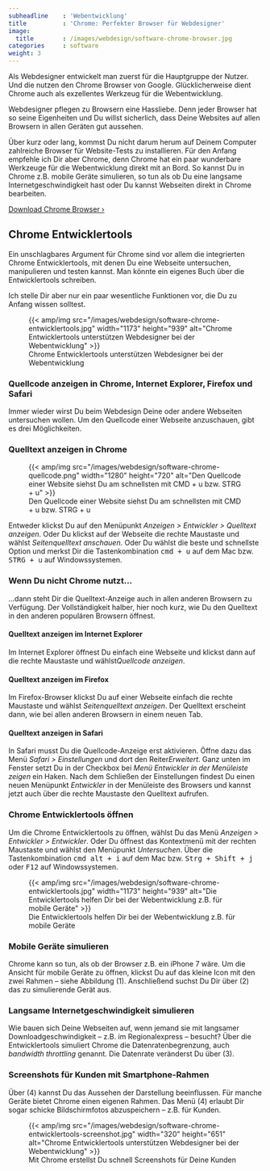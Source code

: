 ```yaml
---
subheadline    : 'Webentwicklung'
title          : 'Chrome: Perfekter Browser für Webdesigner'
image:
  title        : /images/webdesign/software-chrome-browser.jpg
categories     : software
weight: 3
---
```

Als Webdesigner entwickelt man zuerst für die Hauptgruppe der Nutzer. Und die nutzen den Chrome Browser von Google. Glücklicherweise dient Chrome auch als exzellentes Werkzeug für die Webentwicklung.
<!-- readmore -->

Webdesigner pflegen zu Browsern eine Hassliebe. Denn jeder Browser hat so seine Eigenheiten und Du willst sicherlich, dass Deine Websites auf allen Browsern in allen Geräten gut aussehen.

Über kurz oder lang, kommst Du nicht darum herum auf Deinem Computer zahlreiche Browser für Website-Tests zu installieren. Für den Anfang empfehle ich Dir aber Chrome, denn Chrome hat ein paar wunderbare Werkzeuge für die Webentwicklung direkt mit an Bord. So kannst Du in Chrome z.B. mobile Geräte simulieren, so tun als ob Du eine langsame Internetgeschwindigkeit hast oder Du kannst Webseiten direkt in Chrome bearbeiten.

<a href="https://www.google.de/chrome/" class="button success" target="_blank">Download Chrome Browser ›</a>

## Chrome Entwicklertools

Ein unschlagbares Argument für Chrome sind vor allem die integrierten Chrome Entwicklertools, mit denen Du eine Webseite untersuchen, manipulieren und testen kannst. Man könnte ein eigenes Buch über die Entwicklertools schreiben.

Ich stelle Dir aber nur ein paar wesentliche Funktionen vor, die Du zu Anfang wissen solltest.

<figure>
{{< amp/img src="/images/webdesign/software-chrome-entwicklertools.jpg" width="1173" height="939" alt="Chrome Entwicklertools unterstützen Webdesigner bei der Webentwicklung" >}}
<figcaption>Chrome Entwicklertools unterstützen Webdesigner bei der Webentwicklung</figcaption>
</figure>

### Quellcode anzeigen in Chrome, Internet Explorer, Firefox und Safari

Immer wieder wirst Du beim Webdesign Deine oder andere Webseiten untersuchen wollen. Um den Quellcode einer Webseite anzuschauen, gibt es drei Möglichkeiten.

### Quelltext anzeigen in Chrome

<figure>
{{< amp/img src="/images/webdesign/software-chrome-quellcode.png" width="1280" height="720" alt="Den Quellcode einer Website siehst Du am schnellsten mit CMD + u bzw. STRG + u" >}}
<figcaption>Den Quellcode einer Website siehst Du am schnellsten mit CMD + u bzw. STRG + u</figcaption>
</figure>

Entweder klickst Du auf den Menüpunkt *Anzeigen > Entwickler > Quelltext anzeigen*. Oder Du klickst auf der Webseite die rechte Maustaste und wählst *Seitenquelltext anschauen*. Oder Du wählst die beste und schnellste Option und merkst Dir die Tastenkombination <kbd>cmd + u</kbd> auf dem Mac bzw. <kbd>STRG + u</kbd> auf Windowssystemen.

### Wenn Du nicht Chrome nutzt…

…dann steht Dir die Quelltext-Anzeige auch in allen anderen Browsern zu Verfügung. Der Vollständigkeit halber, hier noch kurz, wie Du den Quelltext in den anderen populären Browsern öffnest.

#### Quelltext anzeigen im Internet Explorer

Im Internet Explorer öffnest Du einfach eine Webseite und klickst dann auf die rechte Maustaste und wählst*Quellcode anzeigen*.

#### Quelltext anzeigen im Firefox

Im Firefox-Browser klickst Du auf einer Webseite einfach die rechte Maustaste und wählst *Seitenquelltext anzeigen*. Der Quelltext erscheint dann, wie bei allen anderen Browsern in einem neuen Tab.

#### Quelltext anzeigen in Safari

In Safari musst Du die Quellcode-Anzeige erst aktivieren. Öffne dazu das Menü *Safari > Einstellungen* und dort den Reiter*Erweitert*. Ganz unten im Fenster setzt Du in der Checkbox bei *Menü Entwickler in der Menüleiste zeigen* ein Haken. Nach dem Schließen der Einstellungen findest Du einen neuen Menüpunkt *Entwickler* in der Menüleiste des Browsers und kannst jetzt auch über die rechte Maustaste den Quelltext aufrufen.

### Chrome Entwicklertools öffnen

Um die Chrome Entwicklertools zu öffnen, wählst Du das Menü *Anzeigen > Entwickler > Entwickler*. Oder Du öffnest das Kontextmenü mit der rechten Maustaste und wählst den Menüpunkt *Untersuchen*. Über die Tastenkombination <kbd>cmd alt + i</kbd> auf dem Mac bzw. <kbd>Strg + Shift + j</kbd> oder <kbd>F12</kbd> auf Windowssystemen.

<figure>
{{< amp/img src="/images/webdesign/software-chrome-entwicklertools.jpg" width="1173" height="939" alt="Die Entwicklertools helfen Dir bei der Webentwicklung z.B. für mobile Geräte" >}}
<figcaption>Die Entwicklertools helfen Dir bei der Webentwicklung z.B. für mobile Geräte</figcaption>
</figure>

### Mobile Geräte simulieren

Chrome kann so tun, als ob der Browser z.B. ein iPhone 7 wäre. Um die Ansicht für mobile Geräte zu öffnen, klickst Du auf das kleine Icon mit den zwei Rahmen – siehe Abbildung (1). Anschließend suchst Du Dir über (2) das zu simulierende Gerät aus.

### Langsame Internetgeschwindigkeit simulieren

Wie bauen sich Deine Webseiten auf, wenn jemand sie mit langsamer Downloadgeschwindigkeit – z.B. im Regionalexpress – besucht? Über die Entwicklertools simuliert Chrome die Datenratenbegrenzung, auch *bandwidth throttling* genannt. Die Datenrate veränderst Du über (3).

### Screenshots für Kunden mit Smartphone-Rahmen

Über (4) kannst Du das Aussehen der Darstellung beeinflussen. Für manche Geräte bietet Chrome einen eigenen Rahmen. Das Menü (4) erlaubt Dir sogar schicke Bildschirmfotos abzuspeichern – z.B. für Kunden.

<figure>
{{< amp/img src="/images/webdesign/software-chrome-entwicklertools-screenshot.jpg" width="320" height="651" alt="Chrome Entwicklertools unterstützen Webdesigner bei der Webentwicklung" >}}
<figcaption>Mit Chrome erstellst Du schnell Screenshots für Deine Kunden</figcaption>
</figure>
